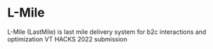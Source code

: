 # L-Mile
L-Mile (LastMile) is last mile delivery system for b2c interactions and optimization VT HACKS 2022 submission
